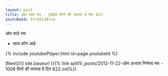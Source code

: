 ```yaml
---
layout: post
title: ओम साठे नमः - 1008 दिनों की तपस्या में दिन 823
youtubeId: 5trXE1a6lvo
---
```

 
 
 ओम साठे नमः  
 
 -  सत्य कोण आहे 
 
  
 
  
 
 
 
 
 
 


{% include youtubePlayer.html id=page.youtubeId %}
 
[Next]({{ site.baseurl }}{% link  split1/_posts/2012-11-22-ओम अध्याय निर्गमय नमः - 1008 दिनों की तपस्या में दिन 822.md%})
 
